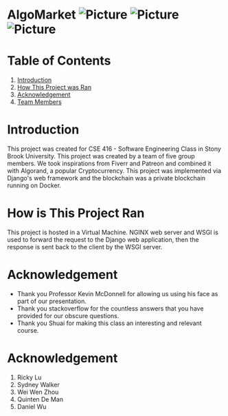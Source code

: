 # AlgoMarket ![Picture](https://img.shields.io/github/repo-size/Tamaarine/KTMFC) ![Picture](https://img.shields.io/uptimerobot/status/m791588377-b1dbefff25107b3b3be4f8d5)  ![Picture](https://img.shields.io/github/contributors/Tamaarine/KTMFC)

# Table of Contents
1. [Introduction](#intro)
2. [How This Project was Ran](#how)
3. [Acknowledgement](#ack)
4. [Team Members](#team)

# <a name="intro"></a>Introduction
This project was created for CSE 416 - Software Engineering Class in Stony Brook University. This project was created by a team of five group members. We took inspirations from Fiverr and Patreon and combined it with Algorand, a popular Cryptocurrency. This project was implemented via Django's web framework and the blockchain was a private blockchain running on Docker. 

# <a name="how"></a>How is This Project Ran
This project is hosted in a Virtual Machine. NGINX web server and WSGI is used to forward the request to the Django web application, then the response is sent back to the client by the WSGI server. 

# <a name="ack"></a>Acknowledgement
* Thank you Professor Kevin McDonnell for allowing us using his face as part of our presentation.
* Thank you stackoverflow for the countless answers that you have provided for our obscure questions.
* Thank you Shuai for making this class an interesting and relevant course. 

# <a name="team"></a>Acknowledgement
1. Ricky Lu
2. Sydney Walker
3. Wei Wen Zhou
4. Quinten De Man
5. Daniel Wu
